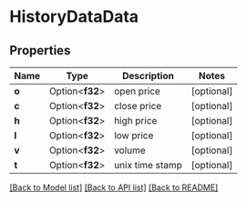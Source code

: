 # HistoryDataData

## Properties

Name | Type | Description | Notes
------------ | ------------- | ------------- | -------------
**o** | Option<**f32**> | open price | [optional]
**c** | Option<**f32**> | close price | [optional]
**h** | Option<**f32**> | high price | [optional]
**l** | Option<**f32**> | low price | [optional]
**v** | Option<**f32**> | volume | [optional]
**t** | Option<**f32**> | unix time stamp | [optional]

[[Back to Model list]](../README.md#documentation-for-models) [[Back to API list]](../README.md#documentation-for-api-endpoints) [[Back to README]](../README.md)


